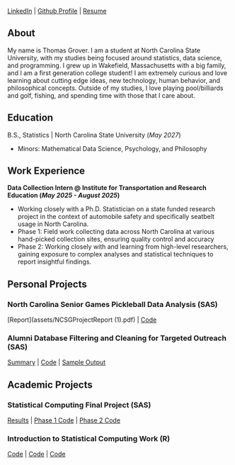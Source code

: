 [LinkedIn](https://www.linkedin.com/in/thomas-grover2/) |
[Github Profile](https://github.com/tommygrover2) |
[Resume](assets/Resume5-7.pdf)


## About
My name is Thomas Grover. I am a student at North Carolina State University, with my studies being focused around statistics, data science, and programming. I grew up in Wakefield, Massachusetts with a big family, and I am a first generation college student! I am extremely curious and love learning about cutting edge ideas, new technology, human behavior, and philosophical concepts. Outside of my studies, I love playing pool/billiards and golf, fishing, and spending time with those that I care about.

## Education		        		
 B.S., Statistics | North Carolina State University (_May 2027_)
- Minors: Mathematical Data Science, Psychology, and Philosophy

## Work Experience

**Data Collection Intern @ Institute for Transportation and Research Education (_May 2025 - August 2025_)**
- Working closely with a Ph.D. Statistician on a state funded research project in the context of automobile safety and specifically seatbelt usage in North Carolina.
- Phase 1: Field work collecting data across North Carolina at various hand-picked collection sites, ensuring quality control and accuracy
- Phase 2: Working closely with and learning from high-level researchers, gaining exposure to complex analyses and statistical techniques to report insightful findings. 

## Personal Projects

### North Carolina Senior Games Pickleball Data Analysis (SAS)
[Report](assets/NCSGProjectReport (1).pdf) |
[Code](assets/NCSGProjectCode.pdf)

### Alumni Database Filtering and Cleaning for Targeted Outreach (SAS)
[Summary](assets/AlumniAnalysisSummary.pdf) |
[Code](assets/AlumniAnalysisCode.pdf) |
[Sample Output](assets/exoutput1.png)

## Academic Projects

### Statistical Computing Final Project (SAS)
[Results]() |
[Phase 1 Code]() |
[Phase 2 Code]() 

### Introduction to Statistical Computing Work (R)
[Code](assets/HW2_Markdown.html) |
[Code](assets/HW3_Markdown.html) |
[Code](assets/HWFINAl_Markdown.html) 

